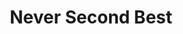 ---
layout: book-summary
title: Never Second Best
image: never-second-best.png
altText: never second best
---